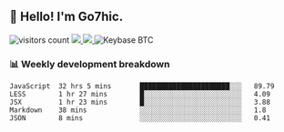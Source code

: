 ## 👋 Hello! I'm Go7hic.

 ![visitors count](https://visitors-by-url-pls-dont-use-this-in-your-repo.vercel.app/Go7hic-github-readme)
 <a href="https://twitter.com/Go7hic">
    <img src="https://img.shields.io/badge/-@Go7hic-1ca0f1?style=flat-square&labelColor=1ca0f1&logo=twitter&logoColor=white&link=https://twitter.com/Go7hic">
   <a/>
   <a href="mailto:gtfx0209@gmail.com">
    <img src="https://img.shields.io/badge/-gtfx0209@gmail.com-c14438?style=flat-square&logo=Gmail&logoColor=white&link=mailto:gtfx0209@gmail.com">
   <a/>
    ![Keybase BTC](https://img.shields.io/keybase/btc/Go7hic)
 <!--
🔭 I’m currently working
🌱 I’m currently learning
💬 Ask me about 
📫 How to reach me: 
⚡ Fun fact: 
-->
 <!--
![My Github Stats](https://github-readme-stats.vercel.app/api?username=Go7hic&show_icons=true&count_private=true)

-->

### 📊 Weekly development breakdown
<!--START_SECTION:waka-->
```text
JavaScript  32 hrs 5 mins       ██████████████████████░░░   89.79 
LESS        1 hr 27 mins        █░░░░░░░░░░░░░░░░░░░░░░░░   4.09 
JSX         1 hr 23 mins        █░░░░░░░░░░░░░░░░░░░░░░░░   3.88 
Markdown    38 mins             ░░░░░░░░░░░░░░░░░░░░░░░░░   1.8 
JSON        8 mins              ░░░░░░░░░░░░░░░░░░░░░░░░░   0.41
```
<!--END_SECTION:waka-->


